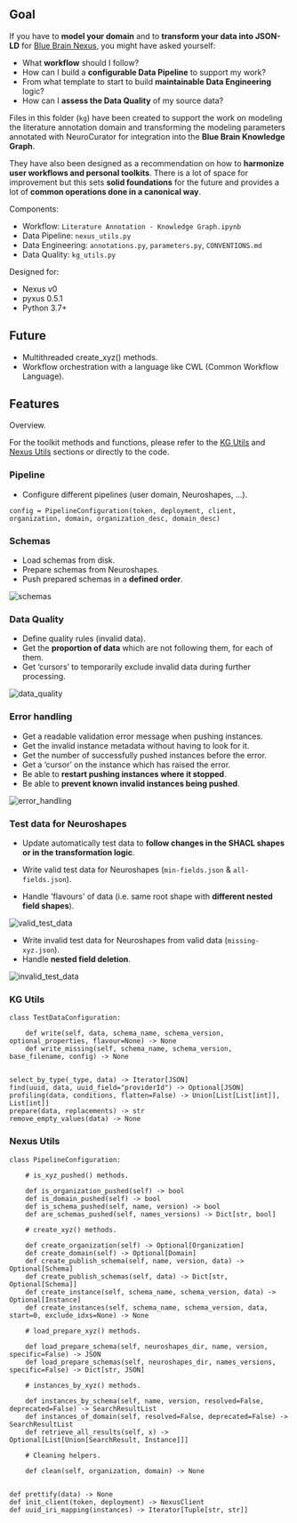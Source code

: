 ## Goal

If you have to **model your domain** and to **transform your data into JSON-LD**
for [Blue Brain Nexus](https://bluebrain.github.io/nexus/), you might have asked
yourself:

- What **workflow** should I follow?
- How can I build a **configurable Data Pipeline** to support my work?
- From what template to start to build **maintainable Data Engineering** logic?
- How can I **assess the Data Quality** of my source data?

Files in this folder (`kg`) have been created to support the work on modeling
the literature annotation domain and transforming the modeling parameters
annotated with NeuroCurator for integration into the **Blue Brain Knowledge Graph**.

They have also been designed as a recommendation on how to **harmonize user
workflows and personal toolkits**. There is a lot of space for improvement but
this sets **solid foundations** for the future and provides a lot of **common
operations done in a canonical way**.

Components:
- Workflow: `Literature Annotation - Knowledge Graph.ipynb`
- Data Pipeline: `nexus_utils.py`
- Data Engineering: `annotations.py`, `parameters.py`, `CONVENTIONS.md`
- Data Quality: `kg_utils.py`

Designed for:
- Nexus v0
- pyxus 0.5.1
- Python 3.7+


## Future

* Multithreaded create_xyz() methods.
* Workflow orchestration with a language like CWL (Common Workflow Language).


## Features

Overview.

For the toolkit methods and functions, please refer to the [KG Utils](#kg-utils)
and [Nexus Utils](#nexus-utils) sections or directly to the code.

### Pipeline

* Configure different pipelines (user domain, Neuroshapes, ...).

```
config = PipelineConfiguration(token, deployment, client, organization, domain, organization_desc, domain_desc)
```

### Schemas

* Load schemas from disk.
* Prepare schemas from Neuroshapes.
* Push prepared schemas in a **defined order**.

![schemas](features/schemas.jpeg)

### Data Quality

* Define quality rules (invalid data).
* Get the **proportion of data** which are not following them, for each of them.
* Get ‘cursors’ to temporarily exclude invalid data during further processing.

![data_quality](features/data_quality.jpeg)

### Error handling

* Get a readable validation error message when pushing instances.
* Get the invalid instance metadata without having to look for it.
* Get the number of successfully pushed instances before the error.
* Get a ‘cursor’ on the instance which has raised the error.
* Be able to **restart pushing instances where it stopped**.
* Be able to **prevent known invalid instances being pushed**.

![error_handling](features/error_handling.jpeg)

### Test data for Neuroshapes

* Update automatically test data to **follow changes in the SHACL shapes or in
the transformation logic**.


* Write valid test data for Neuroshapes (`min-fields.json` & `all-fields.json`).
* Handle 'flavours' of data (i.e. same root shape with **different nested field shapes**).

![valid_test_data](features/valid_test_data.jpeg)

* Write invalid test data for Neuroshapes from valid data (`missing-xyz.json`).
* Handle **nested field deletion**.

![invalid_test_data](features/invalid_test_data.jpeg)

### KG Utils

```
class TestDataConfiguration:
    
    def write(self, data, schema_name, schema_version, optional_properties, flavour=None) -> None
    def write_missing(self, schema_name, schema_version, base_filename, config) -> None


select_by_type(_type, data) -> Iterator[JSON]
find(uuid, data, uuid_field="providerId") -> Optional[JSON]
profiling(data, conditions, flatten=False) -> Union[List[List[int]], List[int]]
prepare(data, replacements) -> str
remove_empty_values(data) -> None
```

### Nexus Utils

```
class PipelineConfiguration:
  
    # is_xyz_pushed() methods.
    
    def is_organization_pushed(self) -> bool
    def is_domain_pushed(self) -> bool
    def is_schema_pushed(self, name, version) -> bool
    def are_schemas_pushed(self, names_versions) -> Dict[str, bool]
    
    # create_xyz() methods.
    
    def create_organization(self) -> Optional[Organization]
    def create_domain(self) -> Optional[Domain]
    def create_publish_schema(self, name, version, data) -> Optional[Schema]
    def create_publish_schemas(self, data) -> Dict[str, Optional[Schema]]
    def create_instance(self, schema_name, schema_version, data) -> Optional[Instance]
    def create_instances(self, schema_name, schema_version, data, start=0, exclude_idxs=None) -> None
    
    # load_prepare_xyz() methods.
    
    def load_prepare_schema(self, neuroshapes_dir, name, version, specific=False) -> JSON
    def load_prepare_schemas(self, neuroshapes_dir, names_versions, specific=False) -> Dict[str, JSON]
    
    # instances_by_xyz() methods.
    
    def instances_by_schema(self, name, version, resolved=False, deprecated=False) -> SearchResultList
    def instances_of_domain(self, resolved=False, deprecated=False) -> SearchResultList
    def retrieve_all_results(self, x) -> Optional[List[Union[SearchResult, Instance]]]
    
    # Cleaning helpers.
    
    def clean(self, organization, domain) -> None


def prettify(data) -> None
def init_client(token, deployment) -> NexusClient
def uuid_iri_mapping(instances) -> Iterator[Tuple[str, str]]

```
